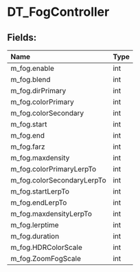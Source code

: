 # DT_FogController

## Fields:

| Name | Type |
| :--- | :--- |
| m_fog.enable | int |
| m_fog.blend | int |
| m_fog.dirPrimary | int |
| m_fog.colorPrimary | int |
| m_fog.colorSecondary | int |
| m_fog.start | int |
| m_fog.end | int |
| m_fog.farz | int |
| m_fog.maxdensity | int |
| m_fog.colorPrimaryLerpTo | int |
| m_fog.colorSecondaryLerpTo | int |
| m_fog.startLerpTo | int |
| m_fog.endLerpTo | int |
| m_fog.maxdensityLerpTo | int |
| m_fog.lerptime | int |
| m_fog.duration | int |
| m_fog.HDRColorScale | int |
| m_fog.ZoomFogScale | int |
